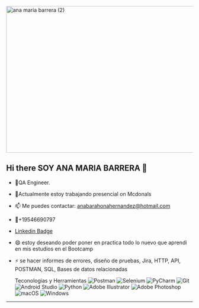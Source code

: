 <img width="1584" height="396" alt="ana maria barrera (2)" src="https://github.com/user-attachments/assets/5ab9a3ef-cea2-43e4-91d8-1cd0ed53259e" />


## Hi there SOY ANA MARIA BARRERA 👋


- 🌱QA Engineer.
- 🔭Actualmente estoy trabajando presencial on Mcdonals
-  📫 Me puedes contactar: anabarahonahernandez@hotmail.com
-  📱+19546690797
-  [ Linkedin Badge](https://www.linkedin.com/in/ana-maria-barrera-194468110/)
- 😄 estoy deseando poder poner en practica todo lo nuevo que aprendi en mis estudios en el Bootcamp
- ⚡ se hacer informes de errores, diseño de  pruebas, Jira, HTTP, API, POSTMAN, SQL, Bases de datos relacionadas


  Teconologias y Herramientas
![Postman](https://img.shields.io/badge/Postman-orange?style=flat&logo=postman&logoColor=white)
![Selenium](https://img.shields.io/badge/Selenium-43B02A?style=flat&logo=selenium&logoColor=white)
![PyCharm](https://img.shields.io/badge/PyCharm-green?style=flat&logo=jetbrains&logoColor=white)
![Git](https://img.shields.io/badge/Git-F05032?style=flat&logo=git&logoColor=white)
![Android Studio](https://img.shields.io/badge/Android%20Studio-3DDC84?style=flat&logo=androidstudio&logoColor=white)
![Python](https://img.shields.io/badge/Python-3776AB?style=flat&logo=python&logoColor=white)
![Adobe Illustrator](https://img.shields.io/badge/adobe%20illustrator-%23FF9A00.svg?style=for-the-badge&logo=adobe%20illustrator&logoColor=white)
![Adobe Photoshop](https://img.shields.io/badge/adobe%20photoshop-%2331A8FF.svg?style=for-the-badge&logo=adobe%20photoshop&logoColor=white)
![macOS](https://img.shields.io/badge/mac%20os-000000?style=for-the-badge&logo=macos&logoColor=F0F0F0)
![Windows](https://img.shields.io/badge/Windows-0078D6?style=for-the-badge&logo=windows&logoColor=white)

---
